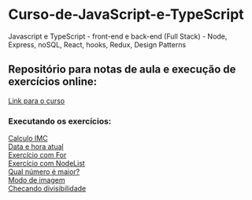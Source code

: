 # Curso-de-JavaScript-e-TypeScript
Javascript e TypeScript - front-end e back-end (Full Stack) - Node, Express, noSQL, React, hooks, Redux, Design Patterns

## Repositório para notas de aula e execução de exercícios online:

<a href="https://www.udemy.com/course/curso-de-javascript-moderno-do-basico-ao-avancado/">Link para o curso</a>

### Executando os exercícios:
<a href="https://maiconc137.github.io/Curso-de-JavaScript-e-TypeScript/exercicios/aula26/">Calculo IMC</a><br>
<a href="https://maiconc137.github.io/Curso-de-JavaScript-e-TypeScript/exercicios/aula30/">Data e hora atual</a><br>
<a href="https://maiconc137.github.io/Curso-de-JavaScript-e-TypeScript/exercicios/aula35/">Exercício com For</a><br>
<a href="https://maiconc137.github.io/Curso-de-JavaScript-e-TypeScript/exercicios/aula38/">Exercício com NodeList</a><br>
<a href="https://maiconc137.github.io/Curso-de-JavaScript-e-TypeScript/exercicios/aula40/">Qual número é maior?</a><br>
<a href="https://maiconc137.github.io/Curso-de-JavaScript-e-TypeScript/exercicios/aula40/">Modo de imagem</a><br>
<a href="https://maiconc137.github.io/Curso-de-JavaScript-e-TypeScript/exercicios/aula43/">Checando divisibilidade</a><br>
